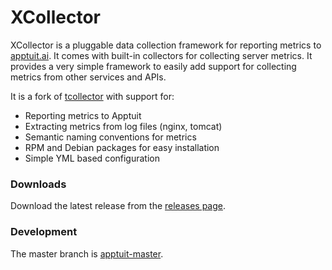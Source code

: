 # XCollector
XCollector is a pluggable data collection framework for reporting metrics to  [apptuit.ai](https://apptuit.ai). It comes with built-in collectors for collecting server metrics. It provides a very simple framework to easily add support for collecting metrics from other services and APIs.

It is a fork of [tcollector](https://github.com/OpenTSDB/tcollector) with support for:
* Reporting metrics to Apptuit
* Extracting metrics from log files (nginx, tomcat)
* Semantic naming conventions for metrics
* RPM and Debian packages for easy installation
* Simple YML based configuration

### Downloads
Download the latest release from the [releases page](https://github.com/ApptuitAI/xcollector/releases).

### Development
The master branch is [apptuit-master](https://github.com/ApptuitAI/xcollector/tree/apptuit-master).
